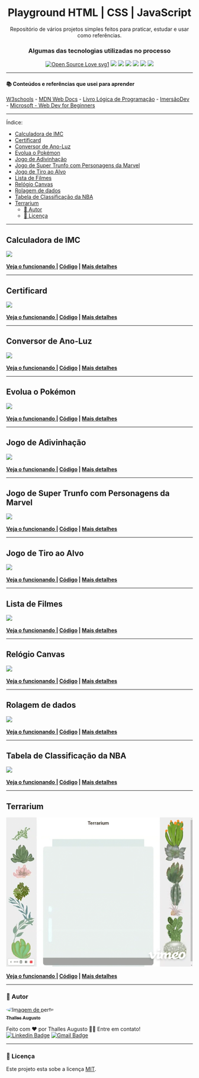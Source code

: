 <h1 align="center"> Playground HTML | CSS | JavaScript </h1>
<p align="center"> Repositório de vários projetos simples feitos para praticar, estudar e usar como referências.</p>

<div align="center">

<h3>Algumas das tecnologias utilizadas no processo</h3>
  
[![Open Source Love svg1](https://badges.frapsoft.com/os/v1/open-source.svg?v=103)](https://github.com/ellerbrock/open-source-badges/) ![](https://img.shields.io/static/v1?label=licence&message=mit&color=green&style=for-the-badge) ![](https://img.shields.io/static/v1?label=Made%20with&message=HTML5&color=E34F26&style=for-the-badge&logo=html5) ![](https://img.shields.io/static/v1?label=Made%20with&message=CSS3&color=1572B6&style=for-the-badge&logo=css3) ![](https://img.shields.io/static/v1?label=Made%20with&message=JavaScript&color=F7DF1E&style=for-the-badge&logo=javascript) ![](https://img.shields.io/static/v1?label=Made%20with&message=Markdown&color=000&style=for-the-badge&logo=markdown) ![](https://img.shields.io/static/v1?label=made%20with&message=sass&color=CC6699&style=for-the-badge&logo=sass)

</div>

---

#### 📚 Conteúdos e referências que usei para aprender  

[W3schools](https://www.w3schools.com) -
[MDN Web Docs](https://developer.mozilla.org/pt-BR) - [Livro Lógica de Programação](https://www.casadocodigo.com.br/products/livro-programacao) - [ImersãoDev](https://imersao.dev/) - [Microsoft - Web Dev for Beginners](https://github.com/microsoft/Web-Dev-For-Beginners)

---

Índice:

- [Calculadora de IMC <a name="calculadora-de-imc"></a>](#calculadora-de-imc-)
- [Certificard <a name="certificard"></a>](#certificard-)
- [Conversor de Ano-Luz <a name="conversor-de-ano-luz"></a>](#conversor-de-ano-luz-)
- [Evolua o Pokémon <a name="evolua-o-pokemon"></a>](#evolua-o-pokémon-)
- [Jogo de Adivinhação <a name="jogo-de-adivinhacao"></a>](#jogo-de-adivinhação-)
- [Jogo de Super Trunfo com Personagens da Marvel <a name="jogo-super-trunfo"></a>](#jogo-de-super-trunfo-com-personagens-da-marvel-)
- [Jogo de Tiro ao Alvo <a name="jogo-de-tiro-ao-alvo"></a>](#jogo-de-tiro-ao-alvo-)
- [Lista de Filmes <a name="lista-de-filmes"></a>](#lista-de-filmes-)
- [Relógio Canvas <a name="relogio-canvas"></a>](#relógio-canvas-)
- [Rolagem de dados <a name="rolagem-de-dados"></a>](#rolagem-de-dados-)
- [Tabela de Classificação da NBA <a name="tabela-de-classificação"></a>](#tabela-de-classificação-da-nba-)
- [Terrarium <a name="terrarium"></a>](#terrarium-)
  - [👷 Autor](#-autor)
  - [📝 Licença](#-licença)

---

## Calculadora de IMC <a name="calculadora-de-imc"></a>
<a href="https://github.com/ThesllaDev/Simple-Projects/blob/main/Calculadora-de-IMC/README-CALCULADORA-DE-IMC.md" >![](./Calculadora-de-IMC/assets/img/banner-calculadora-de-imc.gif)</a>

**<a href="https://codepen.io/theslladev/full/yLVGBex" target="_blank">Veja o funcionando </a> |
[Código](https://github.com/ThesllaDev/Simple-Projects/tree/main/Calculadora-de-IMC) |
[Mais detalhes](https://github.com/ThesllaDev/Simple-Projects/blob/main/Calculadora-de-IMC/README-CALCULADORA-DE-IMC.md)**

---

## Certificard <a name="certificard"></a>
<a href="https://github.com/ThesllaDev/Simple-Projects/blob/main/Certificard/README-CERTIFICARD.md" >![](./Certificard/assets/img/banner-certificard.gif)</a>

**<a href="https://codepen.io/theslladev/full/MWJoMGd" target="_blank">Veja o funcionando </a> |
[Código](https://github.com/ThesllaDev/Simple-Projects/blob/main/Certificard) |
[Mais detalhes](https://github.com/ThesllaDev/Simple-Projects/blob/main/Certificard/README-CERTIFICARD.md)**

---

## Conversor de Ano-Luz <a name="conversor-de-ano-luz"></a>
<a href="https://github.com/ThesllaDev/Simple-Projects/tree/main/Conversor-da-Velocidade-da-Luz/README-CONVERSOR-DE-ANOS-LUZ.md" >![](./Conversor-da-Velocidade-da-Luz/assets/img/banner-conversor-de-anos-luz.gif)</a>

**<a href="https://codepen.io/theslladev/full/XWpbrNo" target="_blank">Veja o funcionando </a> | 
[Código](https://github.com/ThesllaDev/Simple-Projects/tree/main/Conversor-da-Velocidade-da-Luz) | 
[Mais detalhes](https://github.com/ThesllaDev/Simple-Projects/tree/main/Conversor-da-Velocidade-da-Luz/README-CONVERSOR-DE-ANOS-LUZ.md)**

---

## Evolua o Pokémon <a name="evolua-o-pokemon"></a>
<a href="https://github.com/ThesllaDev/Simple-Projects/tree/main/Evolua-o-Pokemon/README-EVOLUA-O-POKEMON.md" >![](./Evolua-o-Pokemon/img/banner-evolua-o-pokemon.gif)</a>

**<a href="https://codepen.io/theslladev/full/JjEYLNY" target="_blank">Veja o funcionando </a> | 
[Código](https://github.com/ThesllaDev/Simple-Projects/tree/main/Evolua-o-Pokemon) | 
[Mais detalhes](https://github.com/ThesllaDev/Simple-Projects/tree/main/Evolua-o-Pokemon/README-EVOLUA-O-POKEMON.md)**

---

## Jogo de Adivinhação <a name="jogo-de-adivinhacao"></a>
<a href="https://github.com/ThesllaDev/Simple-Projects/tree/main/Jogo-de-Advinhacao/README-JOGO-DE-ADVINHACAO.md" >![](./Jogo-de-Advinhacao/assets/img/banner-jogo-de-adivinhacao.gif)</a>

**<a href="https://codepen.io/theslladev/full/qBRbEwY" target="_blank">Veja o funcionando </a> | 
[Código](https://github.com/ThesllaDev/Simple-Projects/tree/main/Jogo-de-Advinhacao) | 
[Mais detalhes](https://github.com/ThesllaDev/Simple-Projects/tree/main/Jogo-de-Advinhacao/README-JOGO-DE-ADVINHACAO.md)**

---

## Jogo de Super Trunfo com Personagens da Marvel <a name="jogo-super-trunfo"></a>
<a href="https://github.com/ThesllaDev/Simple-Projects/blob/main/Jogo-Super-Trunfo-Marvel/README-JOGO-SUPER-TRUNFO-MARVEL.md" >![](./Jogo-Super-Trunfo-Marvel/assets/img/banner-jogo-super-trunfo-marvel.gif)</a>

**<a href="https://codepen.io/theslladev/full/ExZZQaB" target="_blank">Veja o funcionando </a> | 
[Código](https://github.com/ThesllaDev/Simple-Projects/tree/main/Jogo-Super-Trunfo-Marvel) | 
[Mais detalhes](https://github.com/ThesllaDev/Simple-Projects/blob/main/Jogo-Super-Trunfo-Marvel/README-JOGO-SUPER-TRUNFO-MARVEL.md)**

---

## Jogo de Tiro ao Alvo <a name="jogo-de-tiro-ao-alvo"></a>
<a href="https://github.com/ThesllaDev/Simple-Projects/tree/main/Jogo-de-Tiro-ao-Alvo/README-JOGO-DE-TIRO-AO-ALVO.md" >![](./Jogo-de-Tiro-ao-Alvo/assets/img/banner-jogo-de-tiro-ao-alvo.gif)</a>

**<a href="https://codepen.io/theslladev/full/BapBvbw" target="_blank">Veja o funcionando </a> | 
[Código](https://github.com/ThesllaDev/Simple-Projects/tree/main/Jogo-de-Tiro-ao-Alvo) | 
[Mais detalhes](https://github.com/ThesllaDev/Simple-Projects/tree/main/Jogo-de-Tiro-ao-Alvo/README-JOGO-DE-TIRO-AO-ALVO.md)**

---

## Lista de Filmes <a name="lista-de-filmes"></a>
<a href="https://github.com/ThesllaDev/Simple-Projects/tree/main/Lista-de-Filmes/README-LISTA-DE-FILMES.md" >![](./Lista-de-Filmes/assets/img/banner-lista-de-filmes.gif)</a>

**<a href="https://codepen.io/theslladev/full/eYgZKXy" target="_blank">Veja o funcionando </a> | 
[Código](https://github.com/ThesllaDev/Simple-Projects/tree/main/Lista-de-Filmes) | 
[Mais detalhes](https://github.com/ThesllaDev/Simple-Projects/tree/main/Lista-de-Filmes/README-LISTA-DE-FILMES.md)**

---

## Relógio Canvas <a name="relogio-canvas"></a>
<a href="https://github.com/ThesllaDev/Simple-Projects/blob/main/Relogio-Canvas/README-RELOGIO-CANVAS.md" >![](./Relogio-Canvas/assets/img/banner-relogio-canvas.gif)</a>

**<a href="https://codepen.io/theslladev/full/RwoqpyW" target="_blank">Veja o funcionando </a> | 
[Código](https://github.com/ThesllaDev/Simple-Projects/blob/main/Relogio-Canvas) | 
[Mais detalhes](https://github.com/ThesllaDev/Simple-Projects/blob/main/Relogio-Canvas/README-RELOGIO-CANVAS.md)**

---

## Rolagem de dados <a name="rolagem-de-dados"></a>
<a href="https://github.com/ThesllaDev/Simple-Projects/blob/main/Rolagem-de-Dados/README-ROLAGEM-DE-DADOS.md" >![](./Rolagem-de-Dados/assets/img/banner-rolagem-de-dados.gif)</a>

**<a href="https://codepen.io/theslladev/full/NWbZabZ" target="_blank">Veja o funcionando </a> | 
[Código](https://github.com/ThesllaDev/Simple-Projects/blob/main/Rolagem-de-Dados) | 
[Mais detalhes](https://github.com/ThesllaDev/Simple-Projects/blob/main/Rolagem-de-Dados/README-ROLAGEM-DE-DADOS.md)**

---

## Tabela de Classificação da NBA <a name="tabela-de-classificação"></a>
<a href="https://github.com/ThesllaDev/Simple-Projects/tree/main/Tabela-de-Classificacao/README-TABELA-DE-CLASSIFICACAO.md" >![](./Tabela-de-Classificacao/assets/img/banner-tabela-de-classificacao.gif)</a>

**<a href="https://codepen.io/theslladev/full/XWpjYxp" target="_blank">Veja o funcionando </a> | 
[Código](https://github.com/ThesllaDev/Simple-Projects/tree/main/Tabela-de-Classificacao) | 
[Mais detalhes](https://github.com/ThesllaDev/Simple-Projects/tree/main/Tabela-de-Classificacao/README-TABELA-DE-CLASSIFICACAO.md)**

---


## Terrarium <a name="terrarium"></a>
<a href="https://github.com/ThesllaDev/Simple-Projects/blob/main/Terrarium/README-TERRARIUM.md" >![](./Terrarium/assets/img/banner-terrarium.gif)</a>

**<a href="https://codepen.io/theslladev/full/yLMoZmd" target="_blank">Veja o funcionando </a> | 
[Código](https://github.com/ThesllaDev/Simple-Projects/tree/main/Terrarium) | 
[Mais detalhes](https://github.com/ThesllaDev/Simple-Projects/blob/main/Terrarium/README-TERRARIUM.md)**

---

### 👷 Autor

<a href="https://github.com/ThesllaDev">
 <img style="border-radius:50%;" src="https://avatars2.githubusercontent.com/u/61105850?v=4" width="100px;" alt="Imagem de perfil"/>
 <br />
 <sub><b>Thalles Augusto</b></sub></a>


Feito com ❤️ por Thalles Augusto 👋🏽 Entre em contato! <br/>
 [![Linkedin Badge](https://img.shields.io/badge/-Thalles-blue?style=flat-square&logo=Linkedin&logoColor=white&link=https://www.linkedin.com/in/thalles-augusto/)](https://www.linkedin.com/in/thalles-augusto/) 
[![Gmail Badge](https://img.shields.io/badge/-ThesllaDev@gmail.com-c14438?style=flat-square&logo=Gmail&logoColor=white&link=mailto:ThesllaDev@gmail.com)](mailto:ThesllaDev@gmail.com)

---

### 📝 Licença

Este projeto esta sobe a licença [MIT](./LICENSE).
